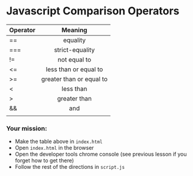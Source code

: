 # Javascript Comparison Operators

| Operator      |   Meaning                  |
| ------------- |:--------------------------:| 
| ==            | equality                   |
| ===           | strict-equality            |
| !=            | not equal to               |
| <=            | less than or equal to      |
| >=            | greater than or equal to   |
| <             | less than                  |
| >             | greater than               |
| &&            | and                        |
| ||            | or                         |


### Your mission:
* Make the table above in `index.html`
* Open `index.html` in the browser
* Open the developer tools chrome console (see previous lesson if you forget how to get there)
* Follow the rest of the directions in `script.js`
